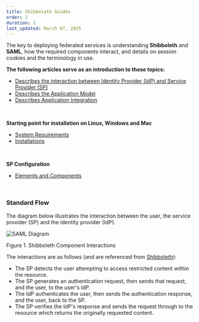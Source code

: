 ```yaml
---
title: Shibboleth Guides
order: 2
duration: 1
last_updated: March 07, 2025
---
```


The key to deploying federated services is understanding **Shibboleth** and **SAML**, how the required components
interact, and details on session cookies and the terminology in use. 

<strong>The following articles serve as an introduction to these topics:</strong>

<ul class="list-group list-group-flush">
  <li class="list-group-item"><a href="https://wiki.shibboleth.net/confluence/display/CONCEPT/FlowsAndConfig">Describes the interaction between Identity Provider (IdP) and Service Provider (SP)</a></li>
  <li class="list-group-item"><a href="https://wiki.shibboleth.net/confluence/display/SP3/ApplicationModel">Describes the Application Model</a></li>
  <li class="list-group-item"><a href="https://wiki.shibboleth.net/confluence/display/SP3/ApplicationIntegration">Describes Application Integration</a></li>
</ul>
<br>

<strong>Starting point for installation on Linux, Windows and Mac</strong>

<ul class="list-group list-group-flush">
  <li class="list-group-item"><a href="https://wiki.shibboleth.net/confluence/display/SP3/SystemRequirements">System Requirements</a></li>
  <li class="list-group-item"><a href="https://wiki.shibboleth.net/confluence/display/SP3/Installation">Installations</a></li>
</ul>
<br>

<strong>SP Configuration</strong>

<ul class="list-group list-group-flush">
  <li class="list-group-item"><a href="https://wiki.shibboleth.net/confluence/display/SP3/SPConfig">Elements and Components</a></li>
</ul>
<br>

### Standard Flow
The diagram below illustrates the interaction between the user, the service provider (SP) and the identity provider (IdP).


![SAML Diagram](/assets/images/saml-integration/saml-diagram.png)

Figure 1. Shibboleth Component Interactions

The interactions are as follows (and are referenced from [Shibboleth](https://shibboleth.atlassian.net/wiki/spaces/CONCEPT/overview)):

- The SP detects the user attempting to access restricted content within the resource.    
- The SP generates an authentication request, then sends that request, and the user, to the user's IdP.
- The IdP authenticates the user, then sends the authentication response, and the user, back to the SP.
- The SP verifies the IdP's response and sends the request through to the resource which returns the originally requested content.